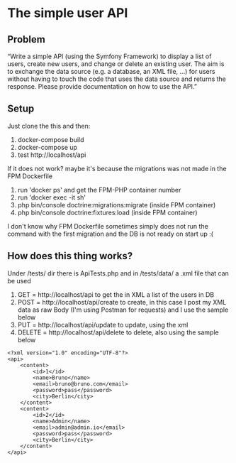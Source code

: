 The simple user API
===============

Problem
-------

“Write a simple API (using the Symfony Framework) to display a list of users, create new users, and change or delete an existing user. The aim is to exchange the data source (e.g. a database, an XML file, ...) for users without having to touch the code that uses the data source and returns the response. Please provide documentation on how to use the API.”

Setup
-----

Just clone the this and then:
1. docker-compose build  <to run some commands and make the first migration>
2. docker-compose up
3. test http://localhost/api

If it does not work? maybe it's because the migrations was not made in the FPM Dockerfile

1. run 'docker ps' and get the FPM-PHP container number
2. run 'docker exec -it <container> sh'
3. php bin/console doctrine:migrations:migrate (inside FPM container)
4. php bin/console doctrine:fixtures:load (inside FPM container)

I don't know why FPM Dockerfile sometimes simply does not run the command with the first migration and the DB is not ready on start up :(

How does this thing works?
--------------------------

Under /tests/ dir there is ApiTests.php and in /tests/data/ a .xml file that can be used

1. GET = http://localhost/api to get the in XML a list of the users in DB
2. POST = http://localhost/api/create to create, in this case I post my XML data as raw Body (I'm using Postman for requests) and I use the sample below
3. PUT = http://localhost/api/update to update, using the xml
4. DELETE = http://localhost/api/delete to delete, also using the sample below

```
<?xml version="1.0" encoding="UTF-8"?>
<api>
    <content>
        <id>1</id>
        <name>Bruno</name>
        <email>bruno@bruno.com</email>
        <password>pass</password>
        <city>Berlin</city>
    </content>
    <content>
        <id>2</id>
        <name>Admin</name>
        <email>admin@admin.io</email>
        <password>pass</password>
        <city>Berlin</city>
    </content>
</api>
```
